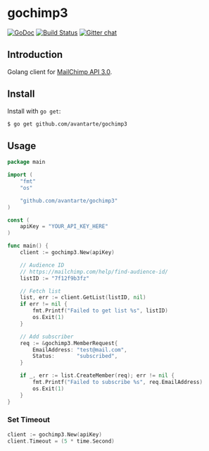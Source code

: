 # gochimp3
[![GoDoc][godoc-img]][godoc-url] [![Build Status][travis-img]][travis-url] [![Gitter chat][gitter-img]][gitter-url]

## Introduction
Golang client for [MailChimp API 3.0](http://developer.mailchimp.com/documentation/mailchimp/).

## Install
Install with `go get`:

```bash
$ go get github.com/avantarte/gochimp3
```

## Usage
```go
package main

import (
	"fmt"
	"os"

	"github.com/avantarte/gochimp3"
)

const (
	apiKey = "YOUR_API_KEY_HERE"
)

func main() {
	client := gochimp3.New(apiKey)

	// Audience ID
	// https://mailchimp.com/help/find-audience-id/
	listID := "7f12f9b3fz"

	// Fetch list
	list, err := client.GetList(listID, nil)
	if err != nil {
		fmt.Printf("Failed to get list %s", listID)
		os.Exit(1)
	}

	// Add subscriber
	req := &gochimp3.MemberRequest{
		EmailAddress: "test@mail.com",
		Status:       "subscribed",
	}

	if _, err := list.CreateMember(req); err != nil {
		fmt.Printf("Failed to subscribe %s", req.EmailAddress)
		os.Exit(1)
	}
}
```

### Set Timeout
``` go
client := gochimp3.New(apiKey)
client.Timeout = (5 * time.Second)
```

[godoc-img]:      https://godoc.org/github.com/avantarte/gochimp3?status.svg
[godoc-url]:      https://godoc.org/github.com/avantarte/gochimp3
[travis-img]:     https://img.shields.io/travis/avantarte/gochimp3.svg
[travis-url]:     https://travis-ci.org/avantarte/gochimp3
[gitter-img]:     https://badges.gitter.im/join-chat.svg
[gitter-url]:     https://gitter.im/avantarte/chat

<!-- not used -->
[coveralls-img]:    https://coveralls.io/repos/avantarte/gochimp3/badge.svg?branch=master&service=github
[coveralls-url]:    https://coveralls.io/github/avantarte/gochimp3?branch=master
